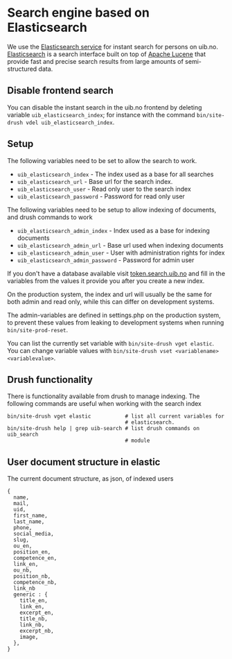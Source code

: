 # Search engine based on Elasticsearch

We use the [Elasticsearch service](https://tk.app.uib.no/node/247)
for instant search for persons on uib.no.
[Elasticsearch](https://en.wikipedia.org/wiki/Elasticsearch) is a search
interface built on top of [Apache Lucene](https://lucene.apache.org) that
provide fast and precise search results from large amounts of semi-structured
data.

## Disable frontend search
You can disable the instant search in the uib.no frontend by deleting
variable `uib_elasticsearch_index`; for instance with the command `bin/site-drush vdel uib_elasticsearch_index`.

## Setup


The following variables need to be set to allow the search to work.

* `uib_elasticsearch_index` - The index used as a base for all searches
* `uib_elasticsearch_url` - Base url for the search index.
* `uib_elasticsearch_user` - Read only user to the search index
* `uib_elasticsearch_password` - Password for read only user

The following variables need to be setup to allow indexing of documents, and
drush commands to work

* `uib_elasticsearch_admin_index` - Index used as a base for indexing documents
* `uib_elasticsearch_admin_url` - Base url used when indexing documents
* `uib_elasticsearch_admin_user` - User with administration rights for index
* `uib_elasticsearch_admin_password` - Password for admin user

If you don't have a database available visit
[token.search.uib.no](https://token.search.uib.no)
and fill in the variables from the values it provide you after you
create a new index.

On the production system, the index and url will usually be the same for both
admin and read only, while this can differ on development systems.

The admin-variables are defined in settings.php on the production system, to
prevent these values from leaking to development systems when running
`bin/site-prod-reset`.

You can list the currently set variable with
`bin/site-drush vget elastic`.
You can change variable values with
`bin/site-drush vset <variablename> <variablevalue>`.

## Drush functionality

There is functionality available from drush to manage
indexing. The following commands are useful when working with the search index

    bin/site-drush vget elastic           # list all current variables for
                                          # elasticsearch.
    bin/site-drush help | grep uib-search # list drush commands on uib_search
                                          # module

## User document structure in elastic

The current document structure, as json, of indexed users

    {
      name,
      mail,
      uid,
      first_name,
      last_name,
      phone,
      social_media,
      slug,
      ou_en,
      position_en,
      competence_en,
      link_en,
      ou_nb,
      position_nb,
      competence_nb,
      link_nb
      generic : {
        title_en,
        link_en,
        excerpt_en,
        title_nb,
        link_nb,
        excerpt_nb,
        image,
      },
    }
